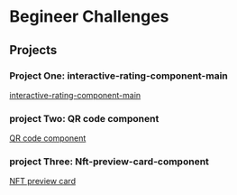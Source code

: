 # Begineer Challenges

## Projects

### Project One: interactive-rating-component-main

[interactive-rating-component-main](./interactive-rating-component-main)

### project Two: QR code component

[QR code component](./qr-code-component-main)

### project Three: Nft-preview-card-component

[NFT preview card](./Nft-preview-card-component/)
